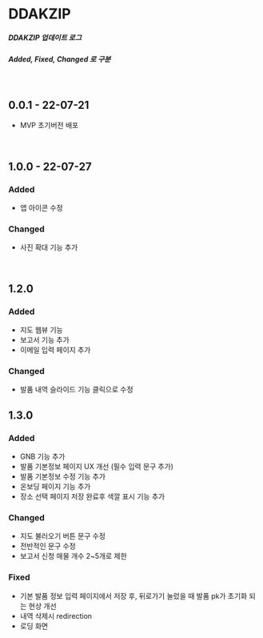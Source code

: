 # DDAKZIP

##### DDAKZIP 업데이트 로그

##### Added, Fixed, Changed 로 구분

<br>

## **0.0.1** - 22-07-21

-   MVP 초기버전 배포

<br>

## **1.0.0** - 22-07-27

### Added

-   앱 아이콘 수정

### Changed

-   사진 확대 기능 추가

<br>

## **1.2.0**

### Added

-   지도 웹뷰 기능
-   보고서 기능 추가
-   이메일 입력 페이지 추가

### Changed

-   발품 내역 슬라이드 기능 클릭으로 수정


## **1.3.0**

### Added

-   GNB 기능 추가
-   발품 기본정보 페이지 UX 개선 (필수 입력 문구 추가)
-   발품 기본정보 수정 기능 추가
-   온보딩 페이지 기능 추가
-   장소 선택 페이지 저장 완료후 색깔 표시 기능 추가


### Changed

-   지도 불러오기 버튼 문구 수정
-   전반적인 문구 수정
-   보고서 신청 매물 개수 2~5개로 제한

### Fixed

-   기본 발품 정보 입력 페이지에서 저장 후, 뒤로가기 눌렀을 때 발품 pk가 초기화 되는 현상 개선
-   내역 삭제시 redirection
-   로딩 화면 
